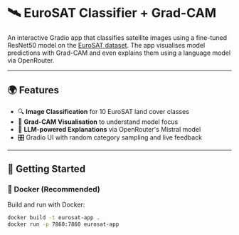 # 🛰️ EuroSAT Classifier + Grad-CAM

An interactive Gradio app that classifies satellite images using a fine-tuned ResNet50 model on the [EuroSAT dataset](https://github.com/phelber/eurosat). 
The app visualises model predictions with Grad-CAM and even explains them using a language model via OpenRouter.

---

## 🌍 Features

- 🔍 **Image Classification** for 10 EuroSAT land cover classes
- 🧠 **Grad-CAM Visualisation** to understand model focus
- 🤖 **LLM-powered Explanations** via OpenRouter's Mistral model
- 🎛️ Gradio UI with random category sampling and live feedback

---

## 🚀 Getting Started

### 🐳 Docker (Recommended)

Build and run with Docker:

```bash
docker build -t eurosat-app .
docker run -p 7860:7860 eurosat-app
